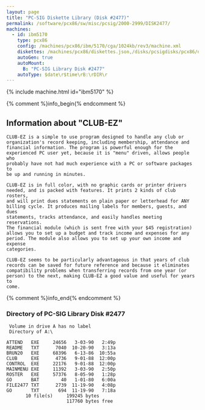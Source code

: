 ```yaml
---
layout: page
title: "PC-SIG Diskette Library (Disk #2477)"
permalink: /software/pcx86/sw/misc/pcsig/2000-2999/DISK2477/
machines:
  - id: ibm5170
    type: pcx86
    config: /machines/pcx86/ibm/5170/cga/1024kb/rev3/machine.xml
    diskettes: /machines/pcx86/diskettes.json,/disks/pcsigdisks/pcx86/diskettes.json
    autoGen: true
    autoMount:
      B: "PC-SIG Library Disk #2477"
    autoType: $date\r$time\rB:\rDIR\r
---
```


{% include machine.html id="ibm5170" %}

{% comment %}info_begin{% endcomment %}

## Information about "CLUB-EZ"

    CLUB-EZ is a simple to use program designed to handle any club or
    organization's record keeping, including membership, attendance and
    financial information. The program is powerful enough for the
    experienced PC user yet, because it is "menu" driven, allows people who
    probably have not had much experience with a PC or software packages to
    be up and running in minutes.
    
    CLUB-EZ is in full color, with no graphic cards or printer drivers
    needed, and is packed with features. It prints 2 kinds of club rosters,
    and will print dues statements on plain paper or letterhead for ANY
    billing cycle. It produces mailing labels for members, guests, and dues
    statements, tracks attendance, and easily handles meeting reservations.
    The financial module (which is sent free with your $45 registration)
    allows you to set up a budget and track income and expenses for any
    period. The module also allows you to set up your own income and expense
    categories.
    
    CLUB-EZ seems to be particularly advantageous in that years of club
    records can be saved for future reference and because it eliminates
    compatibility problems when transferring records from one year (or
    person) to the next, making CLUB-EZ a good value and useful for years to
    come.
{% comment %}info_end{% endcomment %}


### Directory of PC-SIG Library Disk #2477

     Volume in drive A has no label
     Directory of A:\

    ATTEND   EXE     24656   3-03-90   2:49p
    README   TXT      7040  10-20-90   3:13a
    BRUN20   EXE     68396   6-13-86  10:55a
    CLUB     EXE      4736   9-01-88  12:00p
    CONTROL  EXE     22176   9-01-88  12:00p
    MAINMENU EXE     11392   3-03-90   2:50p
    ROSTER   EXE     57376   8-05-90   1:28p
    GO       BAT        40   1-01-80   6:00a
    FILE2477 TXT      2739  11-19-90   4:08p
    GO       TXT       694  11-19-90   7:18a
           10 file(s)     199245 bytes
                          117760 bytes free
